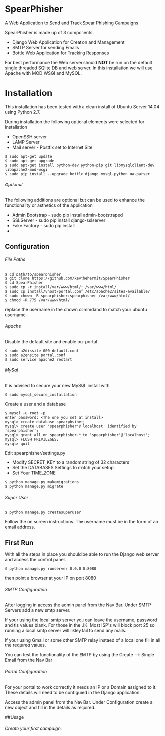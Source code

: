 # SpearPhisher
A Web Application to Send and Track Spear Phishing Campaigns

SpearPhisher is made up of 3 components. 
* Django Web Application for Creation and Management
* SMTP Server for sending Emails
* Bottle Web Application for Tracking Responses

For best performance the Web server should **NOT** be run on the default single threaded SQlite DB and web server. In this installation we will use Apache with MOD WSGI and MySQL.  

# Installation

This installation has been tested with a clean install of Ubuntu Server 14.04 using Python 2.7.

During installation the following optional elements were selected for installation 

* OpenSSH server
* LAMP Server
* Mail server - Postfix set to Internet Site

```
$ sudo apt-get update
$ sudo apt-get upgrade
$ sudo apt-get install python-dev python-pip git libmysqlclient-dev libapache2-mod-wsgi
$ sudo pip install --upgrade bottle django mysql-python ua-parser
```


###### Optional

The following additions are optional but can be used to enhance the functionality or asthetics of the application

* Admin Bootstrap - sudo pip install admin-bootstraped
* SSLServer - sudo pip install django-sslserver
* Fake Factory - sudo pip install 
* 


## Configuration

###### File Paths

```
$ cd path/to/spearphisher
$ git clone https://github.com/kevthehermit/SpearPhisher
$ cd SpearPhisher
$ sudo cp -r install/var/www/html/* /var/www/html/
$ sudo cp install/vhost/portal.conf /etc/apache2/sites-available/
$ sudo chown -R spearphisher:spearphisher /var/www/html/
$ chmod -R 775 /var/www/html/
```
replace the username in the chown commdand to match your ubuntu username

###### Apache

Disable the default site and enable our portal

```
$ sudo a2dissite 000-default.conf
$ sudo a2ensite portal.conf
$ sudo service apache2 restart
```


###### MySql

It is advised to secure your new MySQL install with

```$ sudo mysql_secure_installation```

Create a user and a database

```
$ mysql -u root -p 
enter password: <The one you set at install>
mysql> create database spearphsiher;
mysql> create user 'spearphisher'@'localhost' identified by 'spearphisher';
mysql> grant all on spearphisher.* to 'spearphisher'@'localhost';
mysql> FLUSH PRIVILEGES;
mysql> quit
```

Edit spearphisher/settings.py

- Modify SECRET_KEY to a random string of 32 characters
- Set the DATABASES Settings to match your setup
- Set Your TIME_ZONE

```
$ python manage.py makemigrations
$ python manage.py migrate
```
###### Super User

```$ python manage.py createsuperuser```

Follow the on screen instructions. The username must be in the form of an email address.

## First Run

With all the steps in place you should be able to run the Django web server and access the control panel. 

```$ python manage.py runserver 0.0.0.0:8080```

then point a browser at your IP on port 8080

###### SMTP Configuration

After logging in access the admin panel from the Nav Bar.
Under SMTP Servers add a new smtp server. 

If your using the local smtp server you can leave the username, password and tls values blank. For those in the UK. Most ISP's will block port 25 so running a local smtp server will likley fail to send any mails. 

If your using Gmail or some other SMTP relay instaed of a local one fill in all the required values.

You can test the functionality of the SMTP by using the Create --> Single Email from the Nav Bar

###### Portal Configuration

For your portal to work correctly it needs an IP or a Domain assigned to it. These details will need to be configured in the Django application.

Access the admin panel from the Nav Bar. 
Under Configuration create a new object and fill in the details as required. 

##Usage

###### Create your first campaign.





